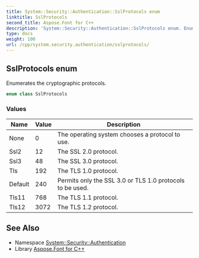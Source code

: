 ```yaml
---
title: System::Security::Authentication::SslProtocols enum
linktitle: SslProtocols
second_title: Aspose.Font for C++
description: 'System::Security::Authentication::SslProtocols enum. Enumerates the cryptographic protocols in C++.'
type: docs
weight: 100
url: /cpp/system.security.authentication/sslprotocols/
---
```

## SslProtocols enum


Enumerates the cryptographic protocols.

```cpp
enum class SslProtocols
```

### Values

| Name | Value | Description |
| --- | --- | --- |
| None | 0 | The operating system chooses a protocol to use. |
| Ssl2 | 12 | The SSL 2.0 protocol. |
| Ssl3 | 48 | The SSL 3.0 protocol. |
| Tls | 192 | The TLS 1.0 protocol. |
| Default | 240 | Permits only the SSL 3.0 or TLS 1.0 protocols to be used. |
| Tls11 | 768 | The TLS 1.1 protocol. |
| Tls12 | 3072 | The TLS 1.2 protocol. |

## See Also

* Namespace [System::Security::Authentication](../)
* Library [Aspose.Font for C++](../../)
